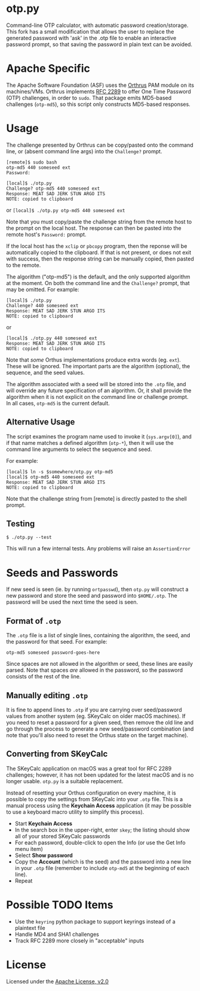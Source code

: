# otp.py
Command-line OTP calculator, with automatic password creation/storage.
This fork has a small modification that allows the user to replace the generated password with 'ask' in the .otp file to enable an interactive password prompt, so that saving the password in plain text can be avoided.

# Apache Specific
The Apache Software Foundation (ASF) uses the
[Orthrus](https://github.com/gmcdonald/orthrus)
PAM module on its machines/VMs. Orthrus implements
[RFC 2289](https://tools.ietf.org/html/rfc2289) to offer One Time
Password (OTP) challenges, in order to `sudo`. That package emits MD5-based
challenges (`otp-md5`), so this script only constructs MD5-based responses.

# Usage
The challenge presented by Orthrus can be copy/pasted onto the command line,
or (absent command line args) into the `Challenge?` prompt.

```
[remote]$ sudo bash
otp-md5 440 someseed ext
Password: 

[local]$ ./otp.py
Challenge? otp-md5 440 someseed ext
Response: MEAT SAD JERK STUN ARGO ITS
NOTE: copied to clipboard
```
or
`[local]$ ./otp.py otp-md5 440 someseed ext`

Note that you must copy/paste the challenge string from the remote host to the
prompt on the local host. The response can then be pasted into the remote host's
`Password:` prompt.

If the local host has the `xclip` or `pbcopy` program, then the reponse will be automatically
copied to the clipboard. If that is not present, or does not exit with success,
then the response string can be manually copied, then pasted to the remote.

The algorithm ("otp-md5") is the default, and the only supported algorithm at
the moment. On both the command line and the `Challenge?` prompt, that may be
omitted. For example:
```
[local]$ ./otp.py
Challenge? 440 someseed ext
Response: MEAT SAD JERK STUN ARGO ITS
NOTE: copied to clipboard
```
or
```
[local]$ ./otp.py 440 someseed ext
Response: MEAT SAD JERK STUN ARGO ITS
NOTE: copied to clipboard
```

Note that _some_ Orthus implementations produce extra words (eg. `ext`). These
will be ignored. The important parts are the algorithm (optional), the sequence,
and the seed values.

The algorithm associated with a seed will be stored into the `.otp` file,
and will override any future specification of an algorithm. Or, it shall
provide the algorithm when it is not explicit on the command line or
challenge prompt. In all cases, `otp-md5` is the current default.

## Alternative Usage
The script examines the program name used to invoke it (`sys.argv[0]`), and
if that name matches a defined algorithm (`otp-*`), then it will use the command
line arguments to select the sequence and seed.

For example:
```
[local]$ ln -s $somewhere/otp.py otp-md5
[local]$ otp-md5 440 someseed ext
Response: MEAT SAD JERK STUN ARGO ITS
NOTE: copied to clipboard
```

Note that the challenge string from [remote] is directly pasted to the
shell prompt.

## Testing
```
$ ./otp.py --test
```
This will run a few internal tests. Any problems will raise an `AssertionError`

# Seeds and Passwords
If new seed is seen (ie. by running `ortpasswd`), then `otp.py` will construct
a new password and store the seed and password into `$HOME/.otp`. The password
will be used the next time the seed is seen.

## Format of `.otp`
The `.otp` file is a list of single lines, containing the algorithm, the seed,
and the password for that seed. For example:
```
otp-md5 someseed password-goes-here
```
Since spaces are not allowed in the algorithm or seed, these lines are easily
parsed. Note that spaces *are* allowed in the password, so the password 
consists of the rest of the line.

## Manually editing `.otp`
It is fine to append lines to `.otp` if you are carrying over seed/password
values from another system (eg. SKeyCalc on older macOS machines). If you
need to reset a password for a given seed, then remove the old line and
go through the process to generate a new seed/password combination (and note
that you'll also need to reset the Orthus state on the target machine).

## Converting from SKeyCalc
The SKeyCalc application on macOS was a great tool for RFC 2289 challenges;
however, it has not been updated for the latest macOS and is no longer
usable. `otp.py` is a suitable replacement.

Instead of resetting your Orthus configuration on every machine, it is
possible to copy the settings from SKeyCalc into your `.otp` file. This
is a manual process using the **Keychain Access** application (it may be
possible to use a keyboard macro utility to simplify this process).

* Start **Keychain Access**
* In the search box in the upper-right, enter `skey`; the listing
  should show all of your stored SKeyCalc passwords
* For each password, double-click to open the Info (or use the Get Info
  menu item)
* Select **Show password**
* Copy the **Account** (which is the seed) and the password into a new
  line in your `.otp` file (remember to include `otp-md5` at the beginning
  of each line).
* Repeat

# Possible TODO Items
* Use the `keyring` python package to support keyrings instead of a plaintext file
* Handle MD4 and SHA1 challenges
* Track RFC 2289 more closely in "acceptable" inputs

# License
Licensed under the [Apache License, v2.0](https://www.apache.org/licenses/LICENSE-2.0)
